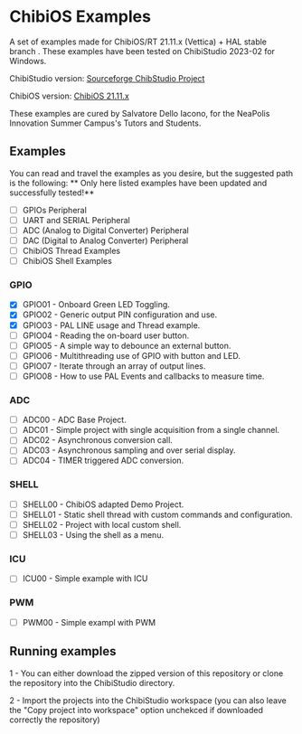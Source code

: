 # ChibiOS Examples
A set of examples made for ChibiOS/RT 21.11.x (Vettica) + HAL stable branch .
These examples have been tested on ChibiStudio 2023-02 for Windows. 

ChibiStudio version: [Sourceforge ChibStudio Project](https://sourceforge.net/projects/chibios/files/ChibiStudio%20Windows/ChibiStudio_Windows_2023-02.7z)

ChibiOS version: [ChibiOS 21.11.x](https://github.com/ChibiOS/ChibiOS/tree/stable_21.11.x)

These examples are cured by Salvatore Dello Iacono, for the NeaPolis Innovation Summer Campus's Tutors and Students.


## Examples
You can read and travel the examples as you desire, but the suggested path is the following:
** Only here listed examples have been updated and successfully tested!**

- [ ] GPIOs Peripheral
- [ ] UART and SERIAL Peripheral
- [ ] ADC (Analog to Digital Converter) Peripheral 
- [ ] DAC (Digital to Analog Converter) Peripheral 
- [ ] ChibiOS Thread Examples 
- [ ] ChibiOS Shell Examples

### GPIO
- [x] GPIO01 - Onboard Green LED Toggling.
- [x] GPIO02 - Generic output PIN configuration and use.
- [x] GPIO03 - PAL LINE usage and Thread example.
- [ ] GPIO04 - Reading the on-board user button.
- [ ] GPIO05 - A simple way to debounce an external button.
- [ ] GPIO06 - Multithreading use of GPIO with button and LED.
- [ ] GPIO07 - Iterate through an array of output lines.
- [ ] GPIO08 - How to use PAL Events and callbacks to measure time.

### ADC
- [ ] ADC00 - ADC Base Project.
- [ ] ADC01 - Simple project with single acquisition from a single channel.
- [ ] ADC02 - Asynchronous conversion call.
- [ ] ADC03 - Asynchronous sampling and over serial display.
- [ ] ADC04 - TIMER triggered ADC conversion.

### SHELL
- [ ] SHELL00 - ChibiOS adapted Demo Project.
- [ ] SHELL01 - Static shell thread with custom commands and configuration.
- [ ] SHELL02 - Project with local custom shell.
- [ ] SHELL03 - Using the shell as a menu.

### ICU 
- [ ] ICU00 - Simple example with ICU

### PWM
- [ ] PWM00 - Simple exampl with PWM


## Running examples
1 - You can either download the zipped version of this repository or clone the repository into the ChibiStudio directory.

2 - Import the projects into the ChibiStudio workspace (you can also leave the "Copy project into workspace" option unchekced if downloaded correctly the repository)
